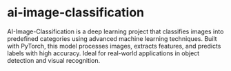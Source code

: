 # ai-image-classification
 AI-Image-Classification is a deep learning project that classifies images into predefined categories using advanced machine learning techniques. Built with PyTorch, this model processes images, extracts features, and predicts labels with high accuracy. Ideal for real-world applications in object detection and visual recognition.

